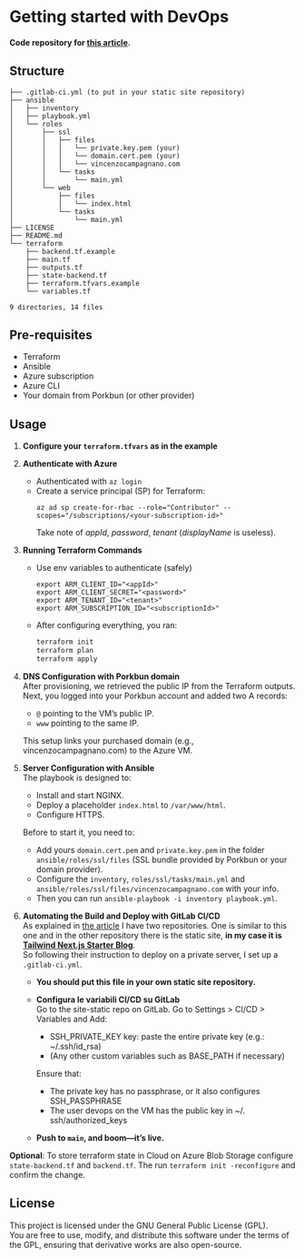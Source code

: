 # Getting started with DevOps

#### Code repository for [this article](https://vincenzocampagnano.com/blog/devops-journey).

## Structure
```
├── .gitlab-ci.yml (to put in your static site repository)
├── ansible
│   ├── inventory
│   ├── playbook.yml
│   └── roles
│       ├── ssl
│       │   ├── files
│       │   │   └── private.key.pem (your)
│       │   │   └── domain.cert.pem (your)
│       │   │   └── vincenzocampagnano.com
│       │   └── tasks
│       │       └── main.yml
│       └── web
│           ├── files
│           │   └── index.html
│           └── tasks
│               └── main.yml
├── LICENSE
├── README.md
└── terraform
    ├── backend.tf.example
    ├── main.tf
    ├── outputs.tf
    ├── state-backend.tf
    ├── terraform.tfvars.example
    └── variables.tf

9 directories, 14 files
```
## Pre-requisites
- Terraform
- Ansible
- Azure subscription
- Azure CLI
- Your domain from Porkbun (or other provider)

## Usage
1. **Configure your `terraform.tfvars` as in the example**
2. **Authenticate with Azure**  
    - Authenticated with `az login`  
    - Create a service principal (SP) for Terraform:
        ```
        az ad sp create-for-rbac --role="Contributor" --scopes="/subscriptions/<your-subscription-id>"
        ```
        Take note of *appId*, *password*, *tenant* (*displayName* is useless).
3. **Running Terraform Commands**  
    - Use env variables to authenticate (safely)
        ```
        export ARM_CLIENT_ID="<appId>"
        export ARM_CLIENT_SECRET="<password>"
        export ARM_TENANT_ID="<tenant>"
        export ARM_SUBSCRIPTION_ID="<subscriptionId>"
        ```
    - After configuring everything, you ran:  
        ```bash
        terraform init
        terraform plan
        terraform apply
        ```
4. **DNS Configuration with Porkbun domain**  
    After provisioning, we retrieved the public IP from the Terraform outputs. Next, you logged into your Porkbun account and added two A records:
    - `@` pointing to the VM’s public IP.
    - `www` pointing to the same IP.

    This setup links your purchased domain (e.g., vincenzocampagnano.com) to the Azure VM.
5. **Server Configuration with Ansible**  
    The playbook is designed to:
    - Install and start NGINX.
    - Deploy a placeholder `index.html` to `/var/www/html`.
    - Configure HTTPS.  

    Before to start it, you need to:
    - Add yours `domain.cert.pem` and `private.key.pem` in the folder `ansible/roles/ssl/files` (SSL bundle provided by Porkbun or your domain provider).
    - Configure the `inventory`, `roles/ssl/tasks/main.yml` and `ansible/roles/ssl/files/vincenzocampagnano.com` with your info.  
    - Then you can run `ansible-playbook -i inventory playbook.yml`.
6. **Automating the Build and Deploy with GitLab CI/CD**  
    As explained in [the article](https://vincenzocampagnano.com/blog/devops-journey) I have two repositories. One is similar to this one and in the other repository there is the static site, **in my case it is [Tailwind Next.js Starter Blog](https://github.com/timlrx/tailwind-nextjs-starter-blog)**.  
    So following their instruction to deploy on a private server, I set up a `.gitlab-ci.yml`. 
    - **You should put this file in your own static site repository.**
    - **Configura le variabili CI/CD su GitLab**  
        Go to the site-static repo on GitLab.
        Go to Settings > CI/CD > Variables and Add:  
        - SSH_PRIVATE_KEY key: paste the entire private key (e.g.: ~/.ssh/id_rsa)
        - (Any other custom variables such as BASE_PATH if necessary)

        Ensure that:
        - The private key has no passphrase, or it also configures SSH_PASSPHRASE
        - The user devops on the VM has the public key in ~/. ssh/authorized_keys
    - **Push to `main`, and boom—it’s live.**



**Optional**: To store terraform state in Cloud on Azure Blob Storage configure `state-backend.tf` and `backend.tf`. The run `terraform init -reconfigure` and confirm the change.



## License
This project is licensed under the GNU General Public License (GPL).  
You are free to use, modify, and distribute this software under the terms of the GPL, ensuring that derivative works are also open-source.